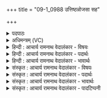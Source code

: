 +++
title = "09-1_0988 उत्तिष्ठन्नोजसा सह"

+++
<details><summary>पदपाठः</summary>

उ꣣त्ति꣡ष्ठ꣢न्। उ꣣त्। ति꣡ष्ठ꣢꣯न्। ओ꣡ज꣢꣯सा। स꣣ह꣢। पी꣣त्वा꣢। शिप्रे꣢꣯इ꣡ति꣢। अ꣣वेपयः। सो꣡म꣢꣯म्। इ꣣न्द्र। चमू꣡इति꣢। सु꣣त꣢म्। ९८८।
</details>

<details><summary>अधिमन्त्रम् (VC)</summary>

- इन्द्रः
- कुरुसुतिः काण्वः
- गायत्री
- षड्जः
</details>

<details><summary>हिन्दी : आचार्य रामनाथ वेदालंकार - विषयः</summary>

प्रथम मन्त्र में जीवात्मा के वीररस-पान का विषय है।
</details>

<details><summary>हिन्दी : आचार्य रामनाथ वेदालंकार - पदार्थः</summary>

पदार्थान्वयभाषाः -  हे(इन्द्र)विघ्नों का विदारण करने में समर्थ जीवात्मन्!तू(ओजसा सह)तेज के साथ(उत्तिष्ठन्)ऊँचा उठता हुआ(चमू)मन-बुद्धि रूप कटोरों में(सुतम्)निचोड़े गए(सोमम्)वीर-रस को(पीत्वा)पीकर(शिप्रे)जबड़े आदि अङ्गों को(अवेपयः)चलाता है।[जबड़े आदि को चलाना शत्रु के प्रति उग्रभाव के प्रकाशनार्थ होता है]॥१॥
</details>

<details><summary>हिन्दी : आचार्य रामनाथ वेदालंकार - भावार्थः</summary>

भावार्थभाषाः -  मनुष्य अपने आत्मा में वीरता के भावों को तरङ्गित करके,सब विघ्नों का विदारण करके आन्तरिक तथा बाह्य शत्रुओं का उच्छेद करे ॥१॥
</details>

<details><summary>संस्कृत : आचार्य रामनाथ वेदालंकार - विषयः</summary>

तत्रादौ जीवात्मनो वीररसपानविषयमाह।
</details>

<details><summary>संस्कृत : आचार्य रामनाथ वेदालंकार - पदार्थः</summary>

पदार्थान्वयभाषाः -  हे(इन्द्र)विघ्नविदारणसमर्थ जीवात्मन्!त्वम्(ओजसा सह)तेजसा साकम्(उत्तिष्ठन्)उद्यच्छन्(चमू)चम्वोः मनोबुद्धिरूपयोः अधिषवणफलकयोः(सुतम्)अभिषुतम्(सोमम्)वीररसम्(पीत्वा)आस्वाद्य(शिप्रे)हनू जम्भौ इति यावत्।[शिप्रे हनू नासिके वा इति निरुक्तम्(६।१७)। हनू इत्युपलक्षणम् अन्येषामङ्गानामपि।] (अवेपयः)चालयसि।[टुवेपृ कम्पने,णिजन्तः,लडर्थे लङ्।]हन्वादिचालनं च शत्रुं प्रत्युग्रभावप्रकाशनार्थम् ॥१॥२
</details>

<details><summary>संस्कृत : आचार्य रामनाथ वेदालंकार - भावार्थः</summary>

भावार्थभाषाः -  मनुष्यः स्वात्मनि वीरताया भावान् तरङ्गितान् कृत्वा सर्वान् विघ्नान् विदार्यान्तरान् बाह्यांश्च शत्रूनुच्छिन्द्यात् ॥१॥
</details>

<details><summary>संस्कृत : आचार्य रामनाथ वेदालंकार - पादटिप्पनी</summary>

टिप्पणी:   १. ऋ० ८।७६।१०, अथ० २०।४२।३, उभयत्र ‘पी॒त्वी’ इति पाठः। २. यजुर्वेदे ८।३९ कण्डिकायाः प्रारम्भोऽप्यनेनैव मन्त्रेण भवति। तत्र दयानन्दर्षिर्मन्त्रांशमिमं सभापतिपक्षे व्याख्यातवान्।
</details>